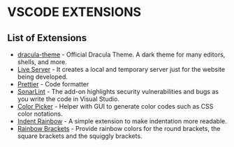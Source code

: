 # VSCODE EXTENSIONS


## List of Extensions

- [dracula-theme](https://text.com) - Official Dracula Theme. A dark theme for many editors, shells, and more.
- [Live Server](https://marketplace.visualstudio.com/items?itemName=ritwickdey.LiveServer) - It creates a local and temporary server just for the website being developed.
- [Prettier](https://marketplace.visualstudio.com/items?itemName=esbenp.prettier-vscode) - Code formatter
- [SonarLint](https://marketplace.visualstudio.com/items?itemName=SonarSource.sonarlint-vscode) - The add-on highlights security vulnerabilities and bugs as you write the code in Visual Studio.
- [Color Picker](https://marketplace.visualstudio.com/items?itemName=anseki.vscode-color) - Helper with GUI to generate color codes such as CSS color notations.
- [Indent Rainbow](https://marketplace.visualstudio.com/items?itemName=oderwat.indent-rainbow) - A simple extension to make indentation more readable.
- [Rainbow Brackets](https://marketplace.visualstudio.com/items?itemName=2gua.rainbow-brackets) - Provide rainbow colors for the round brackets, the square brackets and the squiggly brackets. 
